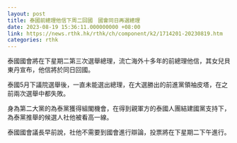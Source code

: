 ```yaml
---
layout: post
title: 泰國前總理他信下周二回國　國會同日再選總理
date: 2023-08-19 15:36:11.000000000 +08:00
link: https://news.rthk.hk/rthk/ch/component/k2/1714201-20230819.htm
categories: rthk
---
```


泰國國會將在下星期二第三次選舉總理，流亡海外十多年的前總理他信，其女兒貝東丹宣布，他信將於同日回國。

泰國5月下議院選舉後，一直未能選出總理，在大選勝出的前進黨領袖皮塔，在之前兩次選舉中都失敗。

身為第二大黨的為泰黨獲得組閣機會，在得到親軍方的泰國人團結建國黨支持下，為泰黨推舉的候選人社他被看高一線。

泰國國會議長早前說，社他不需要到國會進行辯論，投票將在下星期二下午進行。
